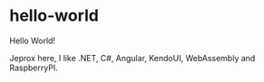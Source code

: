# hello-world

Hello World!

Jeprox here, I like .NET, C#, Angular, KendoUI, WebAssembly and RaspberryPI.
